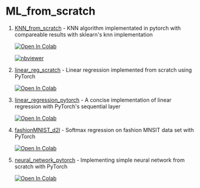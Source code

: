 # ML_from_scratch

1. [KNN_from_scratch](https://github.com/bipinKrishnan/ML_from_scratch/blob/master/KNN_from_scratch.ipynb) - KNN algorithm implementated in pytorch with compareable results with sklearn's knn implementation

   [![Open In Colab](https://colab.research.google.com/assets/colab-badge.svg)](https://colab.research.google.com/github/bipinKrishnan/ML_from_scratch/blob/master/KNN_from_scratch.ipynb)
   
   [![nbviewer](https://colab.research.google.com/assets/colab-badge.svg)](https://nbviewer.jupyter.org/github/bipinKrishnan/ML_from_scratch/blob/master/KNN_from_scratch.ipynb)
   
2. [linear_reg_scratch](https://github.com/bipinKrishnan/ML_from_scratch/blob/master/linear_reg_scratch.ipynb) - Linear regression implemented from scratch using PyTorch
 
   [![Open In Colab](https://colab.research.google.com/assets/colab-badge.svg)](https://colab.research.google.com/github/bipinKrishnan/ML_from_scratch/blob/master/linear_reg_scratch.ipynb)
   
3. [linear_regression_pytorch](https://github.com/bipinKrishnan/ML_from_scratch/blob/master/linear_regression_pytorch.ipynb) - A concise implementation of linear regression with PyTorch's sequential layer
 
   [![Open In Colab](https://colab.research.google.com/assets/colab-badge.svg)](https://colab.research.google.com/github/bipinKrishnan/ML_from_scratch/blob/master/linear_regression_pytorch.ipynb)
   
4. [fashionMNIST_d2l](https://github.com/bipinKrishnan/ML_from_scratch/blob/master/fashionMNIST_d2l.ipynb) - Softmax regression on fashion MNSIT data set with PyTorch

   [![Open In Colab](https://colab.research.google.com/assets/colab-badge.svg)](https://colab.research.google.com/github/bipinKrishnan/ML_from_scratch/blob/master/fashionMNIST_d2l.ipynb)
   
5. [neural_network_pytorch](https://github.com/bipinKrishnan/ML_from_scratch/blob/master/neural_network_pytorch.ipynb) - Implementing simple neural network from scratch with PyTorch

   [![Open In Colab](https://colab.research.google.com/assets/colab-badge.svg)](https://colab.research.google.com/github/bipinKrishnan/ML_from_scratch/blob/master/neural_network_pytorch.ipynb)
   
  
   
